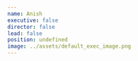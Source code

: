 ```yaml
---
name: Anish
executive: false
director: false
lead: false
position: undefined
image: ../assets/default_exec_image.png
---
```

